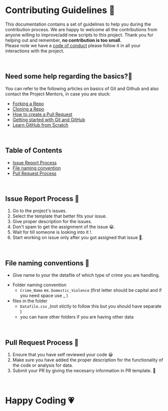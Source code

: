 # **Contributing Guidelines** 📄

This documentation contains a set of guidelines to help you during the contribution process.
We are happy to welcome all the contributions from anyone willing to improve/add new scripts to this project.
Thank you for helping out and remember, **no contribution is too small.**
<br>
Please note we have a [code of conduct](CODE_OF_CONDUCT.md)  please follow it in all your interactions with the project.



<br>

## **Need some help regarding the basics?🤔**


You can refer to the following articles on basics of Git and Github and also contact the Project Mentors,
in case you are stuck:

- [Forking a Repo](https://help.github.com/en/github/getting-started-with-github/fork-a-repo)
- [Cloning a Repo](https://help.github.com/en/desktop/contributing-to-projects/creating-an-issue-or-pull-request)
- [How to create a Pull Request](https://opensource.com/article/19/7/create-pull-request-github)
- [Getting started with Git and GitHub](https://towardsdatascience.com/getting-started-with-git-and-github-6fcd0f2d4ac6)
- [Learn GitHub from Scratch](https://lab.github.com/githubtraining/introduction-to-github)

<br>

## Table of Contents

- [Issue Report Process](#issue-report-process)
- [File naming convention](#file-naming-convention)
- [Pull Request Process](#pull-request-process)

<br>

## Issue Report Process 📌

1. Go to the project's issues.
2. Select the template that better fits your issue.
3. Give proper description for the issues.
4. Don't spam to get the assignment of the issue 😀.
5. Wait for till someone is looking into it !.
6. Start working on issue only after you got assigned that issue 🚀.

<br>

## File naming conventions 📁
- Give name to your the datafile of which type of crime you are handling.
* Folder naming convention
    - ```Crime_Name```  ex.  ```Domestic_Violence``` (first letter should be capital and if you need space use _ )  
* files in the folder 
    - ```Datafile.csv``` ,(not stictly to follow this but you should have separate )
    - you can have other folders if you are having other data  

<br>

## Pull Request Process 🚀

1. Ensure that you have self reviewed your code 😀
2. Make sure you have added the proper description for the functionality of the code or analysis for data.
3. Submit your PR by giving the necesarry information in PR template. 🚀

<br>

# **Happy Coding 💗** 

